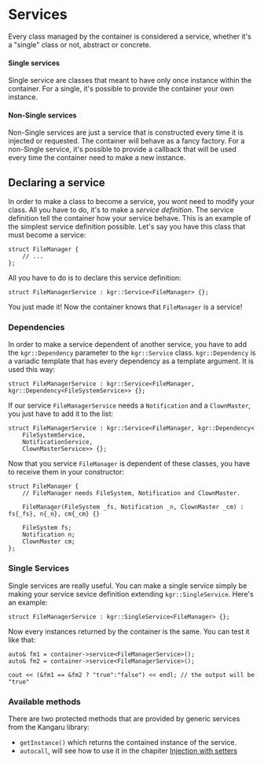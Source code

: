 Services
========

Every class managed by the container is considered a service, whether it's a "single" class or not, abstract or concrete.

#### Single services
Single service are classes that meant to have only once instance within the container. For a single, it's possible to provide the container your own instance.
#### Non-Single services
Non-Single services are just a service that is constructed every time it is injected or requested. The container will behave as a fancy factory. For a non-Single service, it's possible to provide a callback that will be used every time the container need to make a new instance.
## Declaring a service
In order to make a class to become a service, you wont need to modify your class. All you have to do, it's to make a _service definition_. The service definition tell the container how your service behave. This is an example of the simplest service definition possible.
Let's say you have this class that must become a service:

    struct FileManager {
        // ...
    };

All you have to do is to declare this service definition:

    struct FileManagerService : kgr::Service<FileManager> {};

You just made it! Now the container knows that `FileManager` is a service!

### Dependencies

In order to make a service dependent of another service, you have to add the `kgr::Dependency` parameter to the `kgr::Service` class. `kgr::Dependency` is a variadic template that has every dependency as a template argument. It is used this way:

    struct FileManagerService : kgr::Service<FileManager, kgr::Dependency<FileSystemService>> {};

If our service `FileManagerService` needs a `Notification` and a `ClownMaster`, you just have to add it to the list:

    struct FileManagerService : kgr::Service<FileManager, kgr::Dependency<
        FileSystemService,
        NotificationService,
        ClownMasterService>> {};

Now that you service `FileManager` is dependent of these classes, you have to receive them in your constructor:
    
    struct FileManager {
        // FileManager needs FileSystem, Notification and ClownMaster.
        
        FileManager(FileSystem _fs, Notification _n, ClownMaster _cm) : fs{_fs}, n{_n}, cm{_cm} {}
        
        FileSystem fs;
        Notification n;
        ClownMaster cm;
    };

### Single Services

Single services are really useful. You can make a single service simply be making your service sevice definition extending `kgr::SingleService`. Here's an example:

    struct FileManagerService : kgr::SingleService<FileManager> {};

Now every instances returned by the container is the same. You can test it like that:

    auto& fm1 = container->service<FileManagerService>();
    auto& fm2 = container->service<FileManagerService>();
    
    cout << (&fm1 == &fm2 ? "true":"false") << endl; // the output will be "true"

### Available methods

There are two protected methods that are provided by generic services from the Kangaru library:
 * `getInstance()` which returns the contained instance of the service.
 * `autocall`, will see how to use it in the chapiter [Injection with setters](section5_setters.md)
